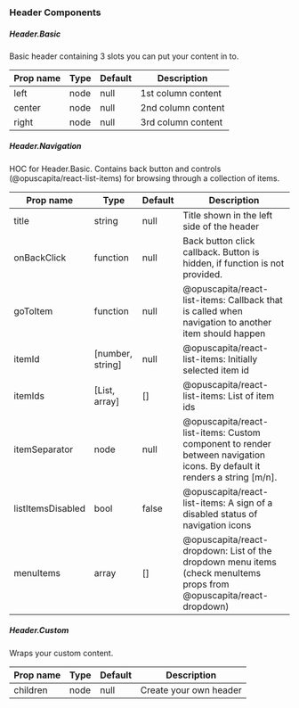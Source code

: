 ### Header Components

##### Header.Basic
Basic header containing 3 slots you can put your content in to.

| Prop name                | Type             | Default    | Description                               |
| ------------------------ | ---------------- | ---------- | ------------------------------------------|
| left                     | node             | null       | 1st column content |
| center                   | node             | null       | 2nd column content |
| right                    | node             | null      | 3rd column content |


##### Header.Navigation
HOC for Header.Basic. Contains back button and controls (@opuscapita/react-list-items) for browsing 
through a collection of items.

| Prop name                | Type             | Default    | Description                               |
| ------------------------ | ---------------- | ---------- | ------------------------------------------|
| title                    | string           | null       | Title shown in the left side of the header |
| onBackClick              | function         | null       | Back button click callback. Button is hidden, if function is not provided. |
| goToItem                 | function         | null       | @opuscapita/react-list-items: Callback that is called when navigation to another item should happen |
| itemId                   | [number, string] | null       | @opuscapita/react-list-items: Initially selected item id |
| itemIds                  | [List, array]    | []         | @opuscapita/react-list-items: List of item ids |
| itemSeparator            | node             | null       | @opuscapita/react-list-items: Custom component to render between navigation icons. By default it renders a string [m/n]. |
| listItemsDisabled        | bool             | false      | @opuscapita/react-list-items: 	A sign of a disabled status of navigation icons |
| menuItems                | array            | []         | @opuscapita/react-dropdown: List of the dropdown menu items (check menuItems props from @opuscapita/react-dropdown) |

##### Header.Custom
Wraps your custom content.

| Prop name                | Type             | Default    | Description                               |
| ------------------------ | ---------------- | ---------- | ------------------------------------------|
| children                 | node             | null       | Create your own header        